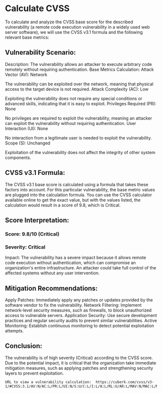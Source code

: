 # Calculate CVSS

To calculate and analyze the CVSS base score for the described vulnerability (a remote code execution vulnerability in a widely used web server software), we will use the CVSS v3.1 formula and the following relevant base metrics:

## Vulnerability Scenario:
Description: The vulnerability allows an attacker to execute arbitrary code remotely without requiring authentication.
Base Metrics Calculation:
Attack Vector (AV): Network

The vulnerability can be exploited over the network, meaning that physical access to the target device is not required.
Attack Complexity (AC): Low

Exploiting the vulnerability does not require any special conditions or advanced skills, indicating that it is easy to exploit.
Privileges Required (PR): None

No privileges are required to exploit the vulnerability, meaning an attacker can exploit the vulnerability without requiring authentication.
User Interaction (UI): None

No interaction from a legitimate user is needed to exploit the vulnerability.
Scope (S): Unchanged

Exploitation of the vulnerability does not affect the integrity of other system components.

## CVSS v3.1 Formula:
The CVSS v3.1 base score is calculated using a formula that takes these factors into account. For this particular vulnerability, the base metric values are plugged into the calculation formula. You can use the CVSS calculator available online to get the exact value, but with the values listed, the calculation would result in a score of 9.8, which is Critical.

## Score Interpretation:
### Score: 9.8/10 (Critical)
### Severity: Critical
Impact: The vulnerability has a severe impact because it allows remote code execution without authentication, which can compromise an organization's entire infrastructure. An attacker could take full control of the affected systems without any user intervention.

## Mitigation Recommendations:
Apply Patches: Immediately apply any patches or updates provided by the software vendor to fix the vulnerability.
Network Filtering: Implement network-level security measures, such as firewalls, to block unauthorized access to vulnerable servers.
Application Security: Use secure development practices and regular security audits to prevent similar vulnerabilities.
Active Monitoring: Establish continuous monitoring to detect potential exploitation attempts.

## Conclusion:
The vulnerability is of high severity (Critical) according to the CVSS score. Due to the potential impact, it is critical that the organization take immediate mitigation measures, such as applying patches and strengthening security layers to prevent exploitation.

```
URL to view a vulnerability calculation:  https://cuberk.com/cvss/v3-1/#CVSS:3.1/AV:N/AC:L/PR:L/UI:N/S:U/C:L/I:L/A:L/RL:U/AR:L/MAV:N/MAC:L/MPR:N/MUI:N/MS:U
```
